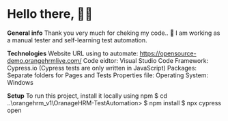 # Hello there, 👋👋

**General info**
Thank you very much for cheking my code.. 🌱 I am working as a manual tester and self-learning test automation.

**Technologies**
Website URL using to automate: https://opensource-demo.orangehrmlive.com/
Code eidtor: Visual Studio Code
Framework: Cypress.io (Cypress tests are only written in JavaScript)
  Packages: Separate folders for Pages and Tests
  Properties file: 
Operating System: Windows 

**Setup**
To run this project, install it locally using npm
$ cd ..\orangehrm_v1\OranageHRM-TestAutomation>
$ npm install
$ npx cypress open



